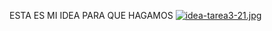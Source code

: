 ESTA ES MI IDEA PARA QUE HAGAMOS
[![idea-tarea3-21.jpg](https://i.postimg.cc/PrYqLFPW/idea-tarea3-21.jpg)](https://postimg.cc/dLQFp6R3)
